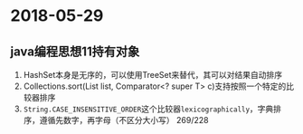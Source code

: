 # 2018-05-29
## java编程思想11持有对象
1. HashSet本身是无序的，可以使用TreeSet来替代，其可以对结果自动排序
2. Collections.sort(List<T> list, Comparator<? super T> c)支持按照一个特定的比较器排序
3. `String.CASE_INSENSITIVE_ORDER`这个比较器`lexicographically`，字典排序，遵循先数字，再字母（不区分大小写）
269/228